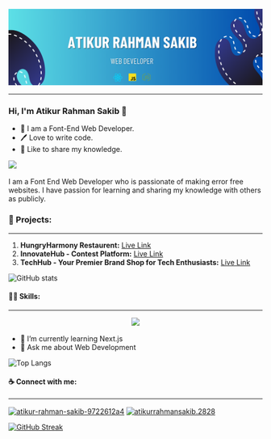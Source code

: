 ![Web Developer](./github-banner.png)
***
### Hi, I'm Atikur Rahman Sakib 👋
- 👑 I am a Font-End Web Developer.
- 🖊 Love to write code.
- 🎤 Like to share my knowledge.

![](https://komarev.com/ghpvc/?username=atikur28)

I am a Font End Web Developer who is passionate  of making error free websites. I have passion for learning and sharing my knowledge with others as publicly.

### 🧾 Projects: 
***
1. **HungryHarmony Restaurent:** [Live Link](https://hungry-harmony.web.app/)
2. **InnovateHub - Contest Platform:** [Live Link](https://contest-hub-6df80.web.app/)
3. **TechHub - Your Premier Brand Shop for Tech Enthusiasts:** [Live Link](https://tech-electro-hub.web.app/)

![GitHub stats](https://github-readme-stats.vercel.app/api?username=atikur28&theme=holi&show_icons=true)

#### 👨‍💻 Skills: 
***
<p align="center">
  <a href="https://skillicons.dev">
    <img src="https://skillicons.dev/icons?i=c,css,html,js,express,mongodb,nodejs,tailwind,react" />
  </a>
</p>

- 🌱 I’m currently learning Next.js 
- 💬 Ask me about Web Development

![Top Langs](https://github-readme-stats.vercel.app/api/top-langs/?username=atikur28&layout=compact)

#### ☕ Connect with me:
***
<p align="left">
<a href="https://linkedin.com/in/atikur-rahman-sakib-9722612a4" target="blank"><img align="center" src="https://raw.githubusercontent.com/rahuldkjain/github-profile-readme-generator/master/src/images/icons/Social/linked-in-alt.svg" alt="atikur-rahman-sakib-9722612a4" height="30" width="40" /></a>
<a href="https://fb.com/atikurrahmansakib.2828" target="blank"><img align="center" src="https://raw.githubusercontent.com/rahuldkjain/github-profile-readme-generator/master/src/images/icons/Social/facebook.svg" alt="atikurrahmansakib.2828" height="30" width="40" /></a>
</p> 

[![GitHub Streak](https://github-readme-streak-stats.herokuapp.com?user=atikur28&theme=duskfox)](https://git.io/streak-stats)


